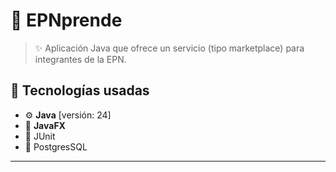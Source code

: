 # 🎯 EPNprende

> ✨ Aplicación Java que ofrece un servicio (tipo marketplace) para integrantes de la EPN.

## 🧰 Tecnologías usadas

- ⚙️ **Java** [versión: 24]
- 🎨 **JavaFX**
- 🧪 JUnit
- 💾 PostgresSQL

---
